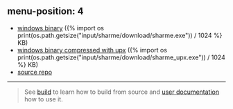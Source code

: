menu-position: 4
---

* [windows binary](/sharme/download/sharme.exe)
({%
import os
print(os.path.getsize("input/sharme/download/sharme.exe")) / 1024
%} KB)
* [windows binary compressed with upx](/sharme/download/sharme_upx.exe)
({%
import os
print(os.path.getsize("input/sharme/download/sharme_upx.exe")) / 1024
%} KB)
* [source repo](https://github.com/rpedroso/sharme)

***

> See [build](/sharme/documentation/build.html) to learn how to build from source
and [user documentation](/sharme/documentation/user.html) how to use it.
